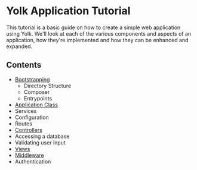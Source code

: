 # Yolk Application Tutorial

This tutorial is a basic guide on how to create a simple web application using Yolk.
We'll look at each of the various components and aspects of an application, how they're
implemented and how they can be enhanced and expanded.

## Contents

* [Bootstrapping](10-bootstrap.md)
  * Directory Structure
  * Composer
  * Entrypoints
* [Application Class](20-application.md)
 * Services
 * Configuration
 * Routes
* [Controllers](30-controllers.md)
 * Accessing a database
 * Validating user input
* [Views](40-views.md)
* [Middleware](50-middleware.md) 
 * Authentication
